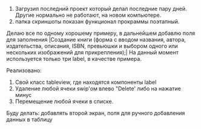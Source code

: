 1. Загрузил последний проект который делал последние пару дней. Другие нормально не работают, на новом компьютере.
2. папка скриншоты показан функционал прокраммы поэтапный.


Делаю все по одному хорошему примеру, в дальнейшем добавлю поля для заполнения
|Создание книги (форма с вводом названия, автора, издательства, описания, ISBN, превьюшки и выбором одного или нескольких изображений для прикрепления);|
На данный момент используется только три label, в качестве примера.

Реализовано:
1. Свой класс tableview, где находятся компоненты label
2. Удаление любой ячеки swip'ом влево "Delete' либо на нажатие минус 
3. Перемещение любой ячеки в списке.

Буду делать:
добавлять второй экран, поля для ручного добавления данных в таблицу
